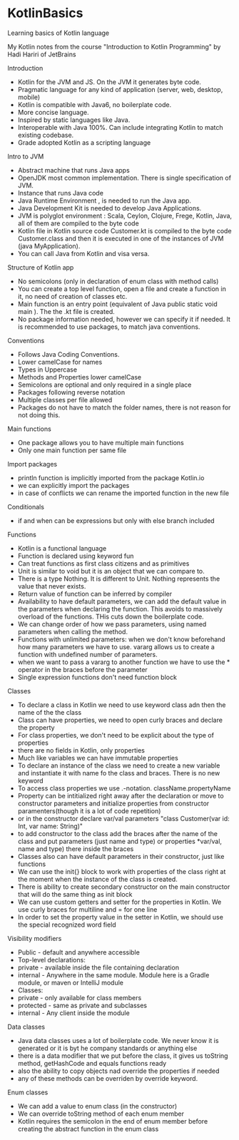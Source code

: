 # KotlinBasics
Learning basics of Kotlin language 

My Kotlin notes from the course "Introduction to Kotlin Programming" by Hadi Hariri of JetBrains

Introduction

- Kotlin for the JVM and JS. On the JVM it generates byte code. 
- Pragmatic language for any kind of application (server, web, desktop, mobile)
- Kotlin is compatible with Java6, no boilerplate code.
- More concise language.
- Inspired by static languages like Java. 
- Interoperable with Java 100%. Can include integrating Kotlin to match existing codebase.
- Grade adopted Kotlin as a scripting language

Intro to JVM

- Abstract machine that runs Java apps
- OpenJDK most common implementation. There is single specification of JVM.
- Instance that runs Java code
- Java Runtime Environment , is needed to run the Java app.
- Java Development Kit is needed to develop Java Applications.
- JVM is polyglot environment : Scala, Ceylon, Clojure, Frege, Kotlin, Java, all of them are compiled to the byte code
- Kotlin file in Kotlin source code Customer.kt is compiled to the byte code Customer.class and then it is executed in one of the instances of JVM (java MyApplication).
- You can call Java from Kotlin and visa versa. 

Structure of Kotlin app

- No semicolons (only in declaration of enum class with method calls)
- You can create a top level function, open a file and create a function in it, no need of creation of classes etc.
- Main function is an entry point (equivalent of Java public static void main ). The the .kt file is created. 
- No package information needed, however we can specify it if needed. It is recommended to use packages, to match java conventions.

Conventions

- Follows Java Coding Conventions. 
- Lower camelCase for names
- Types in Uppercase
- Methods and Properties lower camelCase
- Semicolons are optional and only required in a single place
- Packages following reverse notation
- Multiple classes per file allowed
- Packages do not have to match the folder names, there is not reason for not doing this.

Main functions

- One package allows you to have multiple main functions
- Only one main function per same file

Import packages

- println function is implicitly imported from the package Kotlin.io
- we can explicitly import the packages
- in case of conflicts we can rename the imported function in the new file

Conditionals

- if and when can be expressions but only with else branch included

Functions

- Kotlin is a functional language
- Function is declared using keyword fun
- Can treat functions as first class citizens and as primitives
- Unit is similar to void but it is an object that we can compare to.
- There is a type Nothing. It is different to Unit. Nothing represents the value that never exists.
- Return value of function can be inferred by compiler
- Availability to have default parameters, we can add the default value in the parameters when declaring the function.
This avoids to massively overload of the functions. THis cuts down the boilerplate code.
- We can change order of how we pass parameters, using named parameters when calling the method.
- Functions with unlimited parameters: when we don't know beforehand how many parameters we have to use. vararg allows us to create a function with undefined number of parameters.
- when we want to pass a vararg to another function we have to use the * operator in the braces before the parameter
- Single expression functions don't need function block

Classes

- To declare a class in Kotlin we need to use keyword class adn then the name of the the class
- Class can have properties, we need to open curly braces and declare the property
- For class properties, we don't need to be explicit about the type of properties
- there are no fields in Kotlin, only properties
- Much like variables we can have immutable properties
- To declare an instance of the class we need to create a new variable and instantiate it with name fo the class and braces. There is no new keyword
- To access class properties we use .-notation. className.propertyName
- Property can be intitialized right away after the declaration or move to constructor parameters and initialize properties from constructor paramenters(though it is a lot of code repetition)
- or in the constructor declare var/val parameters "class Customer(var id: Int, var name: String)"
- to add constructor to the class add the braces after the name of the class and put parameters (just name and type) or properties *var/val, name and type) there inside the braces
- Classes also can have default parameters in their constructor, just like functions
- We can use the init{} block to work with properties of the class right at the moment when the instance of the class is created.
- There is ability to create secondary constructor on the main constructor that will do the same thing as init block
- We can use custom getters and setter for the properties in Kotlin. We use curly braces for multiline and = for one line
- In order to set the property value in the setter in Kotlin, we should use the special recognized word field

Visibility modifiers

- Public - default and anywhere accessible
- Top-level declarations:
- private - available inside the file containing declaration
- internal - Anywhere in the same module. Module here is a Gradle module, or maven or IntelliJ module
- Classes:
- private - only available for class members
- protected - same as private and subclasses
- internal - Any client inside the module

Data classes

- Java data classes uses a lot of boilerplate code. We never know it is generated or it is byt he company standards or anything else
- there is a data modifier that we put before the class, it gives us toString method, getHashCode and equals functions ready
- also the ability to copy objects nad override the properties if needed
- any of these methods can be overriden by override keyword.

Enum classes

- We can add a value to enum class (in the constructor)
- We can override toString method of each enum member
- Kotlin requires the semicolon in the end of enum member before creating the abstract function in the enum class

